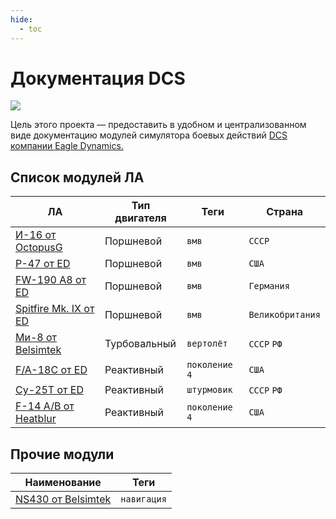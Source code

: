 ```yaml
---
hide:
  - toc
---
```


# Документация DCS

![](https://github.com/lord-vesel/dcs-doc/workflows/Build%20DCS%20docs/badge.svg?branch=master)

Цель этого проекта — предоставить в удобном и централизованном виде документацию модулей симулятора боевых действий <a href="https://www.digitalcombatsimulator.com" target="_blank">DCS компании Eagle Dynamics.</a>


## Список модулей ЛА

ЛА                                   | Тип двигателя  | Теги          | Страна
-------------------------------------|---------------|---------------|-------
[И-16 от OctopusG](i16.md)              | Поршневой     | `вмв`         | `СССР`
[P-47 от ED](p-47/01.intro.md)          | Поршневой     | `вмв`         | `США`
[FW-190 A8 от ED](fw190a8/01.intro.md) | Поршневой     | `вмв`         | `Германия`
[Spitfire Mk. IX от ED](spitfire-ix/01.intro.md) | Поршневой     | `вмв`         | `Великобритания`
[Ми-8 от Belsimtek](mi8/01.history.md) | Турбовальный  | `вертолёт`    | `СССР` `РФ`
[F/A-18C от ED](fa18c/01.setup.md)     | Реактивный    | `поколение 4` | `США`
[Су-25Т от ED](su25t/01.intro.md)      | Реактивный    | `штурмовик`   | `СССР` `РФ`
[F-14 A/B от Heatblur](https://www.heatblur.se/F-14Manual/index.html)     | Реактивный    | `поколение 4` | `США`

## Прочие модули

Наименование                                          | Теги
------------------------------------------------------|-----
[NS430 от Belsimtek](ns430/01.controls.md)            | `навигация`
